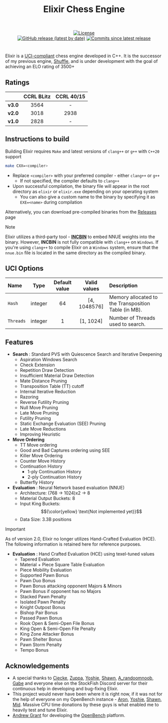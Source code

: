 <div align="center">
  <h1> Elixir Chess Engine </h1>

  <br/>
  
  [![License][license-badge]][license-link]  
  [![GitHub release (latest by date)][release-badge]][release-link]
  [![Commits since latest release][commits-badge]][commits-link]

</div>

#

Elixir is a [UCI-compliant](https://en.wikipedia.org/wiki/Universal_Chess_Interface) chess engine developed in C++. It is the successor of my previous engine, [Shuffle](https://github.com/ArjunBasandrai/shuffle-chess-engine/), and is under development with the goal of achieving an ELO rating of 3500+

## Ratings

|   | **CCRL BLitz** | **CCRL 40/15** |
|:-:| :------------: | :------------: |
| **v3.0** | 3564 | - |
| **v2.0** | 3018 | 2938 |
| **v1.0** | 2828 | - |

## Instructions to build
Building Elixir requires `Make` and latest versions of `clang++` or `g++` with `C++20` support
```bash
make CXX=<compiler>
```
- Replace `<compiler>` with your preferred compiler - either `clang++` or `g++`
  - If not specified, the compiler defaults to `clang++`
- Upon successful compilation, the binary file will appear in the root directory as `elixir` or `elixir.exe` depending on your operating system
  - You can also give a custom name to the binary by specifying it as `EXE=<name>` during compilation

Alternatively, you can download pre-compiled binaries from the [Releases](https://github.com/ArjunBasandrai/elixir-chess-engine/releases) page

> [!NOTE]  
> Elixir utilizes a third-party tool - [**INCBIN**](https://github.com/graphitemaster/incbin/blob/main/incbin.h) to embed NNUE weights into the binary. However, **INCBIN** is not fully compatible with `clang++` on `Windows`. If you're using `clang++` to compile Elixir on a `Windows` system, ensure that the `nnue.bin` file is located in the same directory as the compiled binary.

## UCI Options
| Name             |  Type   | Default value |       Valid values        | Description                                                                          |
|:-----------------|:-------:|:-------------:|:-------------------------:|:-------------------------------------------------------------------------------------|
| `Hash`             | integer |      64       |         [4, 1048576]         | Memory allocated to the Transposition Table (in MB).                                 |
| `Threads`          | integer |       1       |             [1, 1024]             | Number of Threads used to search.                                                    |

## Features
- **Search** : Standard PVS with Quiescence Search and Iterative Deepening
  - Aspiration Windows Search
  - Check Extension
  - Repetition Draw Detection
  - Insufficient Material Draw Detection
  - Mate Distance Pruning
  - Transposition Table (TT) cutoff 
  - Internal Iterative Reduction
  - Razoring
  - Reverse Futility Pruning
  - Null Move Pruning
  - Late Move Pruning
  - Futility Pruning
  - Static Exchange Evaluation (SEE) Pruning
  - Late Move Reductions
  - Improving Heuristic
- **Move Ordering**
  - TT Move ordering
  - Good and Bad Captures ordering using SEE
  - Killer Move Ordering
  - Counter Move History
  - Continuation History
    - 1-ply Continuation History
    - 2-ply Continuation History
  - Butterfly History
- **Evaluation** : Neural Network based evaluation (NNUE)
  - Architecture: (768 -> 1024)x2 -> 8
  - Material Output Buckets: 8
  - Input King Buckets: $${\color{yellow} \text{Not implemented yet}}$$
  - Data Size: 3.3B positions
  
> [!IMPORTANT]
> As of version 2.0, Elixir no longer utilizes Hand-Crafted Evaluation (HCE). The following information is retained here for reference purposes.

- **Evaluation** : Hand Crafted Evaluation (HCE) using texel-tuned values
  - Tapered Evaluation
  - Material + Piece Square Table Evaluation
  - Piece Mobility Evaluation
  - Supported Pawn Bonus
  - Pawn Duo Bonus
  - Pawn Bonus attacking opponent Majors & Minors
  - Pawn Bonus if opponent has no Majors
  - Stacked Pawn Penalty
  - Isolated Pawn Penalty
  - Knight Outpost Bonus
  - Bishop Pair Bonus
  - Passed Pawn Bonus
  - Rook Open & Semi-Open File Bonus
  - King Open & Semi-Open File Penalty
  - King Zone Attacker Bonus
  - Pawn Shelter Bonus
  - Pawn Storm Penalty
  - Tempo Bonus

## Acknowledgements

- A special thanks to [Ciecke](https://github.com/Ciekce), [Zuppa](https://github.com/PGG106), [Yoshie](https://github.com/Yoshie2000), [Shawn](https://github.com/xu-shawn), [A_randoomnoob](https://github.com/mcthouacbb), [Gabe](https://github.com/gab8192) and everyone else on the StockFish Discord server for their continuous help in developing and bug-fixing Elixir.
- This project would never have been where it is right now, if it was not for the help of everyone on my OpenBench instance - [Aron](https://github.com/aronpetko), [Yoshie](https://github.com/Yoshie2000), [Shawn](https://github.com/xu-shawn), [Mid](https://github.com/yl25946). Massive CPU time donations by these guys is what enabled me to heavily test and tune Elixir.
- [Andrew Grant](https://github.com/AndyGrant) for developing the [OpenBench](https://github.com/AndyGrant/OpenBench) platform.

[license-badge]: https://img.shields.io/github/license/ArjunBasandrai/elixir-chess-engine?style=for-the-badge
[release-badge]: https://img.shields.io/github/v/release/ArjunBasandrai/elixir-chess-engine?style=for-the-badge
[commits-badge]: https://img.shields.io/github/commits-since/ArjunBasandrai/elixir-chess-engine/latest?style=for-the-badge

[license-link]: https://github.com/ArjunBasandrai/elixir-chess-engine/blob/main/LICENSE
[release-link]: https://github.com/ArjunBasandrai/elixir-chess-engine/releases/latest
[commits-link]: https://github.com/ArjunBasandrai/elixir-chess-engine/commits/main
